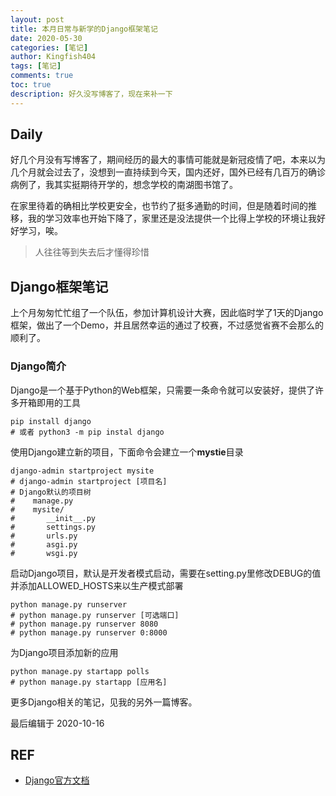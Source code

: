 ```yaml
---
layout: post
title: 本月日常与新学的Django框架笔记
date: 2020-05-30
categories: [笔记]
author: Kingfish404
tags: [笔记]
comments: true
toc: true
description: 好久没写博客了，现在来补一下
---
```


## Daily

好几个月没有写博客了，期间经历的最大的事情可能就是新冠疫情了吧，本来以为几个月就会过去了，没想到一直持续到今天，国内还好，国外已经有几百万的确诊病例了，我其实挺期待开学的，想念学校的南湖图书馆了。

<!-- more -->

在家里待着的确相比学校更安全，也节约了挺多通勤的时间，但是随着时间的推移，我的学习效率也开始下降了，家里还是没法提供一个比得上学校的环境让我好好学习，唉。

> 人往往等到失去后才懂得珍惜

## Django框架笔记

上个月匆匆忙忙组了一个队伍，参加计算机设计大赛，因此临时学了1天的Django框架，做出了一个Demo，并且居然幸运的通过了校赛，不过感觉省赛不会那么的顺利了。

### Django简介

Django是一个基于Python的Web框架，只需要一条命令就可以安装好，提供了许多开箱即用的工具

```shell
pip install django
# 或者 python3 -m pip instal django
```

使用Django建立新的项目，下面命令会建立一个**mystie**目录

```shell
django-admin startproject mysite
# django-admin startproject [项目名]
# Django默认的项目树
#    manage.py
#    mysite/
#       __init__.py
#       settings.py
#       urls.py
#       asgi.py
#       wsgi.py
```

启动Django项目，默认是开发者模式启动，需要在setting.py里修改DEBUG的值并添加ALLOWED_HOSTS来以生产模式部署

```shell
python manage.py runserver
# python manage.py runserver [可选端口]
# python manage.py runserver 8080
# python manage.py runserver 0:8000
```

为Django项目添加新的应用

```shell
python manage.py startapp polls
# python manage.py startapp [应用名]
```

更多Django相关的笔记，见我的另外一篇博客。

最后编辑于 2020-10-16

## REF

* [Django官方文档](https://docs.djangoproject.com/)